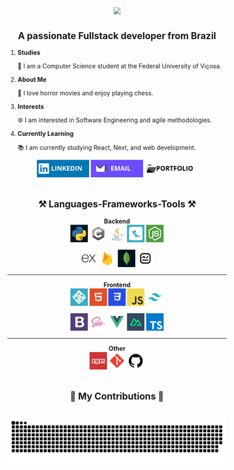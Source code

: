 <h1 align="center">
    <img src="https://readme-typing-svg.herokuapp.com/?font=Righteous&size=35&center=true&vCenter=true&Color=white&width=500&height=70&duration=4000&lines=Hi+There!+👋;+I'm+João+Belfort!;+Tudo+Baum?+😊" />
</h1>

<div align="center">
  <h2>A passionate Fullstack developer from Brazil</h2>
  <ol align="left">
    <li>
      <strong>Studies</strong>
      <p>🌱 I am a Computer Science student at the Federal University of Viçosa.</p>
    </li>
    <li>
      <strong>About Me</strong>
      <p>👻 I love horror movies and enjoy playing chess.</p>
    </li>
    <li>
      <strong>Interests</strong>
      <p>⚙️ I am interested in Software Engineering and agile methodologies.</p>
    </li>
    <li>
      <strong>Currently Learning</strong>
      <p>📚 I am currently studying React, Next, and web development.</p>
    </li>
  </ol>
</div>

<div display="flex" align="center">
  <a href="https://www.linkedin.com/in/belfortjoao"><img src="icons/linkedin.png" alt="LinkedIn" width="120" height="40"></a>
  <a href="mailto:belfort.joao@proton.me"><img src="icons/email.png" alt="Instagram" width="120" height="40"></a>
  <a href="https://portfolio-beige-ten-60.vercel.app/"><img src="icons/portfolio.png" alt="Twitter" width="120" height="40"></a>
</div>
  
<div display="inline_block" align="center"><br>
  <h2>⚒️ Languages-Frameworks-Tools ⚒️</h2>
  <strong>Backend<strong>
  <br/>
  <a href="https://www.python.org"><img src="icons/1.png" alt="Python" width="40" height="40"></a>
  <a href="https://www.open-std.org/jtc1/sc22/wg14/"><img src="icons/2.png" alt="C Language" width="40" height="40"></a>
  <a href="https://www.java.com"><img src="icons/3.png" alt="Java" width="40" height="40"></a>
  <a href="https://flask.palletsprojects.com"><img src="icons/4.png" alt="Flask" width="40" height="40"></a>
  <a href="https://nodejs.org"><img src="icons/14.png" alt="Node.js" width="40" height="40"></a>

<a href="https://expressjs.com"><img src="icons/15.png" alt="Express.js" width="40" height="40"></a>
<a href="https://firebase.google.com"><img src="icons/20.png" alt="Firebase" width="40" height="40"></a>
<a href="https://www.mongodb.com"><img src="icons/21.png" alt="MongoDB" width="40" height="40"></a>
<a href="https://robotframework.org/"><img src="icons/22.png" alt="Robot.py" width="40" height="40"></a>

  <hr/>
  <strong>Frontend<strong>
  <br/>
  <a href="https://www.netlify.com"><img src="icons/16.png" alt="Netlify" width="40" height="40"></a>
  <a href="https://developer.mozilla.org/en-US/docs/Web/HTML"><img src="icons/5.png" alt="HTML" width="40" height="40"></a>
  <a href="https://developer.mozilla.org/en-US/docs/Web/CSS"><img src="icons/6.png" alt="CSS" width="40" height="40"></a>
  <a href="https://developer.mozilla.org/en-US/docs/Web/JavaScript"><img src="icons/7.png" alt="JavaScript" width="40" height="40"></a>
  <a href="https://tailwindcss.com"><img src="icons/8.png" alt="Tailwind" width="40" height="40"></a>

<a href="https://getbootstrap.com"><img src="icons/9.png" alt="Bootstrap" width="40" height="40"></a>
<a href="https://sass-lang.com"><img src="icons/10.png" alt="Sass" width="40" height="40"></a>
<a href="https://vuejs.org"><img src="icons/17.png" alt="Vue.js" width="40" height="40"></a>
<a href="https://nuxtjs.org"><img src="icons/18.png" alt="Nuxt.js" width="40" height="40"></a>
<a href="https://www.typescriptlang.org"><img src="icons/19.png" alt="TypeScript" width="40" height="40"></a>

  <hr/>
  <strong>Other<strong>
  <br/>
    <a href="https://npmjs.com"><img src="icons/13.png" alt="npm" width="40" height="40"></a>
  <a href="https://git-scm.com"><img src="icons/11.png" alt="Git" width="40" height="40"></a>
  <a href="https://github.com"><img src="icons/12.png" alt="GitHub" width="40" height="40" border-radius="15px"></a>
  <br/><br/>
  
</div>

<div align="center">
  
  <h2>🐍 My Contributions 🐍</h2>
  <br>
  <img alt="snake eating my contributions" src="https://raw.githubusercontent.com/BelfortJoao/BelfortJoao/output/github-contribution-grid-snake.svg" />
  
  <br/><br/><br/>
</div>

<br/>
